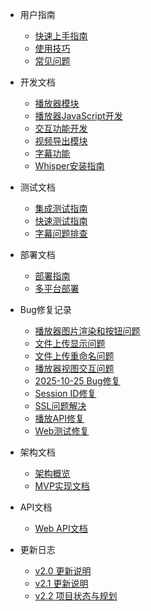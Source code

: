 <!-- 侧边栏 -->

* 用户指南
  * [快速上手指南](user-guide/快速上手指南.md)
  * [使用技巧](user-guide/使用技巧.md)
  * [常见问题](user-guide/FAQ.md)

* 开发文档
  * [播放器模块](development/播放器模块文档.md)
  * [播放器JavaScript开发](development/播放器JavaScript开发总结.md)
  * [交互功能开发](development/交互功能开发总结.md)
  * [视频导出模块](development/视频导出模块文档.md)
  * [字幕功能](development/字幕功能文档.md)
  * [Whisper安装指南](development/Whisper安装指南.md)

* 测试文档
  * [集成测试指南](testing/集成测试指南.md)
  * [快速测试指南](testing/快速测试指南.md)
  * [字幕问题排查](testing/字幕问题排查指南.md)

* 部署文档
  * [部署指南](deployment/部署指南.md)
  * [多平台部署](deployment/多平台部署指南.md)

* Bug修复记录
  * [播放器图片渲染和按钮问题](bugfix/播放器图片渲染和按钮问题修复.md)
  * [文件上传显示问题](bugfix/文件上传显示问题修复.md)
  * [文件上传重命名问题](bugfix/文件上传重命名问题修复.md)
  * [播放器视图交互问题](bugfix/BUG_FIX_播放器视图交互问题.md)
  * [2025-10-25 Bug修复](bugfix/BUG_FIXES_2025-10-25.md)
  * [Session ID修复](bugfix/SESSION_ID_修复总结.md)
  * [SSL问题解决](bugfix/SSL问题解决方案.md)
  * [播放API修复](bugfix/test_playback_api_fixes.md)
  * [Web测试修复](bugfix/web相关测试修复总结.md)

* 架构文档
  * [架构概览](architecture/README.md)
  * [MVP实现文档](architecture/MVP_实现文档.md)

* API文档
  * [Web API文档](api/Web_API文档.md)

* 更新日志
  * [v2.0 更新说明](changelog/v2.0_更新说明.md)
  * [v2.1 更新说明](changelog/v2.1_更新说明.md)
  * [v2.2 项目状态与规划](changelog/v2.2_项目状态与规划更新.md)

